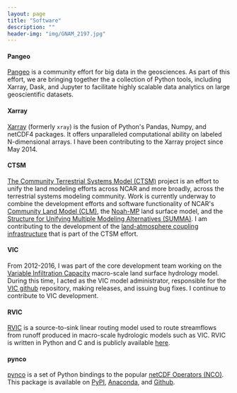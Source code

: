 ```yaml
---
layout: page
title: "Software"
description: ""
header-img: "img/GNAM_2197.jpg"
---
```


#### Pangeo
[Pangeo](https://pangeo-data.github.io) is a community effort for big data in the geosciences. As part of this effort, we are bringing together the a collection of Python tools, including Xarray, Dask, and Jupyter to facilitate highly scalable data analytics on large geoscientific datasets.

#### Xarray

[Xarray](http://xarray.pydata.org) (formerly `xray`) is the fusion of Python's Pandas, Numpy, and netCDF4 packages. It offers unparalleled computational ability on labeled N-dimensional arrays. I have been contributing to the Xarray project since May 2014.

#### CTSM

[The Community Terrestrial Systems Model (CTSM)](https://github.com/ESCOMP/ctsm) project is an effort to unify the land modeling efforts across NCAR and more broadly, across the terrestrial systems modeling community. Work is currently underway to combine the development efforts and software functionality of NCAR's [Community Land Model (CLM)](http://www.cesm.ucar.edu/models/clm/), the [Noah-MP](https://www.jsg.utexas.edu/noah-mp) land surface model, and the [Structure for Unifying Multiple Modeling Alternatives (SUMMA)](http://summa.readthedocs.io/en/latest/). I am contributing to the development of the [land-atmosphere coupling infrastructure](https://github.com/NCAR/lilac) that is part of the CTSM effort.

#### VIC

From 2012-2016, I was part of the core development team working on the [Variable Infiltration Capacity](http://vic.readthedocs.org) macro-scale land surface hydrology model. During this time, I acted as the VIC model administrator, responsible for the [VIC github](https://github.com/UW-Hydro/VIC) repository, making releases, and issuing bug fixes. I continue to contribute to VIC development.

#### RVIC

[RVIC](http://rvic.readthedocs.org) is a source-to-sink linear routing model used to route streamflows from runoff produced in macro-scale hydrologic models such as VIC. RVIC is written in Python and C and is publicly available [here](https://github.com/UW-Hydro/RVIC).

#### pynco

[pynco](http://pynco.readthedocs.org) is a set of Python bindings to the popular [netCDF Operators (NCO)](http://nco.sourceforge.net/). This package is available on [PyPI](https://pypi.python.org/pypi/pynco), [Anaconda](https://anaconda.org/conda-forge/pynco), and [Github](https://github.com/nco/pynco).
